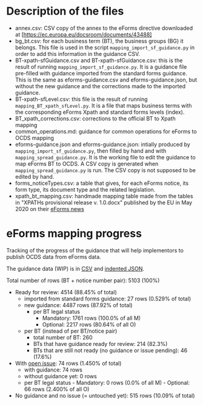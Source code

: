 # Description of the files

- annex.csv: CSV copy of the annex to the eForms directive downloaded at [https://ec.europa.eu/docsroom/documents/43488]
- bg_bt.csv: for each business term (BT), the business groups (BG) it belongs. This file is used in the script `mapping_import_sf_guidance.py` in order to add this information in the guidance CSV.
- BT-xpath-sfGuidance.csv and BT-xpath-sfGuidance.csv: this is the result of running `mapping_import_sf_guidance.py`. It is a guidance file pre-filled with guidance imported from the standard forms guidance. This is the same as eforms-guidance.csv and eforms-guidance.json, but without the new guidance and the corrections made to the imported guidance.
- BT-xpath-sfLevel.csv: this file is the result of running `mapping_BT_xpath_sfLevel.py`. It is a file that maps business terms with the corresponding eForms Xpath and standard forms levels (index).
- BT_xpath_corrections.csv: corrections to the official BT to Xpath mapping
- common_operations.md: guidance for common operations for eForms to OCDS mapping
- eforms-guidance.json and eforms-guidance.json: intially produced by `mapping_import_sf_guidance.py`, then filled by hand and with `mapping_spread_guidance.py`. It is the working file to edit the guidance to map eForms BT to OCDS. A CSV copy is generated when `mapping_spread_guidance.py` is run. The CSV copy is not supposed to be edited by hand.
- forms_noticeTypes.csv: a table that gives, for each eForms notice, its form type, its document type and the related legislation.
- xpath_bt_mapping.csv: handmade mapping table made from the tables in "XPATHs provisional release v. 1.0.docx" published by the EU in May 2020 on their [eForms news](https://simap.ted.europa.eu/en_GB/web/simap/eforms)

# eForms mapping progress   

Tracking of the progress of the guidance that will help implementors to publish OCDS data from eForms data.

The guidance data (WIP) is in [CSV](https://github.com/open-contracting/european-union-support/blob/eForms/output/mapping/eForms/eforms-guidance.csv) and [indented JSON](https://github.com/open-contracting/european-union-support/blob/eForms/output/mapping/eForms/eforms-guidance.json).

Total number of rows (BT + notice number pair): 5103 (100%)


- Ready for review: 4514 (88.45% of total)
    - imported from standard forms guidance: 27 rows (0.529% of total)
    - new guidance: 4487 rows (87.92% of total)
        - per BT legal status
            - Mandatory: 1761 rows (100.0% of all M)
            - Optional: 2217 rows (80.64% of all O)
    - per BT (instead of per BT/notice pair)
        - total number of BT: 260
        - BTs that have guidance ready for review: 214 (82.3%)
        - BTs that are still not ready (no guidance or issue pending): 46 (17.6%)
- With [open issue](https://github.com/open-contracting/european-union-support/labels/eforms): 74 rows (1.450% of total)
  - with guidance: 74 rows
  - without guidance yet: 0 rows
  - per BT legal status
            - Mandatory: 0 rows (0.0% of all M)
            - Optional: 66 rows (2.400% of all O)
- No guidance and no issue (= untouched yet): 515 rows (10.09% of total)


